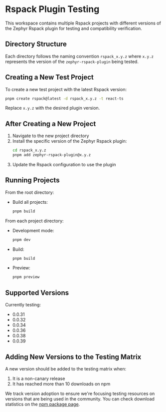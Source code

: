 # Rspack Plugin Testing

This workspace contains multiple Rspack projects with different versions of the Zephyr Rspack plugin for testing and compatibility verification.

## Directory Structure

Each directory follows the naming convention `rspack_x.y.z` where `x.y.z` represents the version of the `zephyr-rspack-plugin` being tested.

## Creating a New Test Project

To create a new test project with the latest Rspack version:

```bash
pnpm create rspack@latest -d rspack_x.y.z -t react-ts
```

Replace `x.y.z` with the desired plugin version.

## After Creating a New Project

1. Navigate to the new project directory
2. Install the specific version of the Zephyr Rspack plugin:
   ```bash
   cd rspack_x.y.z
   pnpm add zephyr-rspack-plugin@x.y.z
   ```
3. Update the Rspack configuration to use the plugin

## Running Projects

From the root directory:

- Build all projects:
  ```bash
  pnpm build
  ```

From each project directory:

- Development mode:
  ```bash
  pnpm dev
  ```
- Build:
  ```bash
  pnpm build
  ```
- Preview:
  ```bash
  pnpm preview
  ```

## Supported Versions

Currently testing:
- 0.0.31
- 0.0.32
- 0.0.34
- 0.0.36
- 0.0.38
- 0.0.39

## Adding New Versions to the Testing Matrix

A new version should be added to the testing matrix when:

1. It is a non-canary release
2. It has reached more than 10 downloads on npm

We track version adoption to ensure we're focusing testing resources on versions that are being used in the community. You can check download statistics on the [npm package page](https://www.npmjs.com/package/zephyr-rspack-plugin?activeTab=versions).